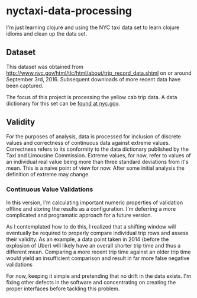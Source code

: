 # nyctaxi-data-processing
I'm just learning clojure and using the NYC taxi data set to learn clojure
idioms and clean up the data set.

## Dataset

This dataset was obtained from
http://www.nyc.gov/html/tlc/html/about/trip_record_data.shtml on or
around September 3rd, 2016. Subsequent downloads of more recent data
have been captured.

The focus of this project is processing the yellow cab trip data. A data
dictionary for this set can be [found at
nyc.gov](http://www.nyc.gov/html/tlc/downloads/pdf/data_dictionary_trip_records_yellow.pdf).

## Validity

For the purposes of analysis, data is processed for inclusion of
discrete values and correctness of continuous data against extreme values.
Correctness refers to its conformity to the data
dictionary published by the Taxi and Limousine Commission. Extreme
values, for now, refer to values of an individual real value being more than
three standard deviations from it's mean. This is a naive point of view
for now. After some initial analysis the definition of extreme may
change.

### Continuous Value Validations

In this version, I'm calculating important numeric properties of validation
offline and storing the results as a configuration. I'm deferring a more
complicated and programatic approach for a future version.

As I contemplated how to do this, I realized that a shifting window will
eventually be required to properly compare individual trip rows and assess
their validity. As an example, a data point taken in 2014 (before the explosion
of Uber) will likely have an overall shorter trip time and thus a different mean.
Comparing a more recent trip time against an older trip time would yield an
insufficient comparison and result in far more false negative validations

For now, keeping it simple and pretending that no drift in the data exists.
I'm fixing other defects in the software and concentrating on creating
the proper interfaces before tackling this problem.
